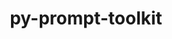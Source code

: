 ---
title: "py-prompt-toolkit"
layout: cache
categories: [package, develop]
meta: {"compilers": ["gcc@=11.1.0", "gcc@=11.4.0", "gcc@=7.5.0", "gcc@=9.4.0", "oneapi@=2024.2.1"], "num_specs": 53, "num_specs_by_stack": {"data-vis-sdk": 4, "e4s": 15, "e4s-neoverse-v2": 8, "e4s-neoverse_v1": 2, "e4s-oneapi": 16, "e4s-power": 2, "radiuss": 4, "root": 53}, "oss": ["ubuntu18.04", "ubuntu20.04", "ubuntu22.04"], "platforms": ["linux"], "stacks": ["data-vis-sdk", "e4s", "e4s-neoverse-v2", "e4s-neoverse_v1", "e4s-oneapi", "e4s-power", "radiuss", "root"], "targets": ["neoverse_v1", "neoverse_v2", "ppc64le", "x86_64_v3"], "versions": ["3.0.43"]}
spec_details: [{"compiler": "oneapi@=2024.2.1", "hash": "25pr35layksj2iy5mir4byrueld32wla", "os": "ubuntu22.04", "platform": "linux", "size": "-", "stacks": ["e4s-oneapi", "root"], "tarball": "https://binaries.spack.io/develop/build_cache/linux-ubuntu22.04-x86_64_v3/oneapi-2024.2.1/py-prompt-toolkit-3.0.43/linux-ubuntu22.04-x86_64_v3-oneapi-2024.2.1-py-prompt-toolkit-3.0.43-25pr35layksj2iy5mir4byrueld32wla.spack", "target": "x86_64_v3", "variants": ["build_system=python_pip"], "versions": ["3.0.43"]}, {"compiler": "oneapi@=2024.2.1", "hash": "45kaqfvwi454s3csajjx73bye2wnqcjg", "os": "ubuntu22.04", "platform": "linux", "size": "-", "stacks": ["e4s-oneapi", "root"], "tarball": "https://binaries.spack.io/develop/build_cache/linux-ubuntu22.04-x86_64_v3/oneapi-2024.2.1/py-prompt-toolkit-3.0.43/linux-ubuntu22.04-x86_64_v3-oneapi-2024.2.1-py-prompt-toolkit-3.0.43-45kaqfvwi454s3csajjx73bye2wnqcjg.spack", "target": "x86_64_v3", "variants": ["build_system=python_pip"], "versions": ["3.0.43"]}, {"compiler": "gcc@=11.1.0", "hash": "4irn7ztiaalpm5yskaodsduvrido6vum", "os": "ubuntu20.04", "platform": "linux", "size": "-", "stacks": ["data-vis-sdk", "root"], "tarball": "https://binaries.spack.io/develop/build_cache/linux-ubuntu20.04-x86_64_v3/gcc-11.1.0/py-prompt-toolkit-3.0.43/linux-ubuntu20.04-x86_64_v3-gcc-11.1.0-py-prompt-toolkit-3.0.43-4irn7ztiaalpm5yskaodsduvrido6vum.spack", "target": "x86_64_v3", "variants": ["build_system=python_pip"], "versions": ["3.0.43"]}, {"compiler": "gcc@=7.5.0", "hash": "4kmbpx3vn7mwq2syymv5vnc5sb6odlps", "os": "ubuntu18.04", "platform": "linux", "size": "-", "stacks": ["radiuss", "root"], "tarball": "https://binaries.spack.io/develop/build_cache/linux-ubuntu18.04-x86_64_v3/gcc-7.5.0/py-prompt-toolkit-3.0.43/linux-ubuntu18.04-x86_64_v3-gcc-7.5.0-py-prompt-toolkit-3.0.43-4kmbpx3vn7mwq2syymv5vnc5sb6odlps.spack", "target": "x86_64_v3", "variants": ["build_system=python_pip"], "versions": ["3.0.43"]}, {"compiler": "oneapi@=2024.2.1", "hash": "56ej5vdmyruifxynicmlj5p776x7fzdh", "os": "ubuntu22.04", "platform": "linux", "size": "-", "stacks": ["e4s-oneapi", "root"], "tarball": "https://binaries.spack.io/develop/build_cache/linux-ubuntu22.04-x86_64_v3/oneapi-2024.2.1/py-prompt-toolkit-3.0.43/linux-ubuntu22.04-x86_64_v3-oneapi-2024.2.1-py-prompt-toolkit-3.0.43-56ej5vdmyruifxynicmlj5p776x7fzdh.spack", "target": "x86_64_v3", "variants": ["build_system=python_pip"], "versions": ["3.0.43"]}, {"compiler": "oneapi@=2024.2.1", "hash": "5d2oa2vrcs565nyctdbll7u7t7hbjlg7", "os": "ubuntu22.04", "platform": "linux", "size": "-", "stacks": ["e4s-oneapi", "root"], "tarball": "https://binaries.spack.io/develop/build_cache/linux-ubuntu22.04-x86_64_v3/oneapi-2024.2.1/py-prompt-toolkit-3.0.43/linux-ubuntu22.04-x86_64_v3-oneapi-2024.2.1-py-prompt-toolkit-3.0.43-5d2oa2vrcs565nyctdbll7u7t7hbjlg7.spack", "target": "x86_64_v3", "variants": ["build_system=python_pip"], "versions": ["3.0.43"]}, {"compiler": "gcc@=11.1.0", "hash": "5gbuu5kevhfnk76tpd4krwfulm7mrkdy", "os": "ubuntu20.04", "platform": "linux", "size": "-", "stacks": ["root"], "tarball": "https://binaries.spack.io/develop/build_cache/linux-ubuntu20.04-x86_64_v3/gcc-11.1.0/py-prompt-toolkit-3.0.43/linux-ubuntu20.04-x86_64_v3-gcc-11.1.0-py-prompt-toolkit-3.0.43-5gbuu5kevhfnk76tpd4krwfulm7mrkdy.spack", "target": "x86_64_v3", "variants": ["build_system=python_pip"], "versions": ["3.0.43"]}, {"compiler": "gcc@=11.4.0", "hash": "5mioovvhwx5tst2napvvsnpks5ut6htf", "os": "ubuntu22.04", "platform": "linux", "size": "-", "stacks": ["e4s-neoverse-v2", "root"], "tarball": "https://binaries.spack.io/develop/build_cache/linux-ubuntu22.04-neoverse_v2/gcc-11.4.0/py-prompt-toolkit-3.0.43/linux-ubuntu22.04-neoverse_v2-gcc-11.4.0-py-prompt-toolkit-3.0.43-5mioovvhwx5tst2napvvsnpks5ut6htf.spack", "target": "neoverse_v2", "variants": ["build_system=python_pip"], "versions": ["3.0.43"]}, {"compiler": "gcc@=11.4.0", "hash": "5onat64fyc2cgo3tofwuhkdvd4n3ax67", "os": "ubuntu22.04", "platform": "linux", "size": "-", "stacks": ["e4s", "root"], "tarball": "https://binaries.spack.io/develop/build_cache/linux-ubuntu22.04-x86_64_v3/gcc-11.4.0/py-prompt-toolkit-3.0.43/linux-ubuntu22.04-x86_64_v3-gcc-11.4.0-py-prompt-toolkit-3.0.43-5onat64fyc2cgo3tofwuhkdvd4n3ax67.spack", "target": "x86_64_v3", "variants": ["build_system=python_pip"], "versions": ["3.0.43"]}, {"compiler": "gcc@=7.5.0", "hash": "5pc6kfmt5wevmzf7g3mnutvjku6e2chq", "os": "ubuntu18.04", "platform": "linux", "size": "-", "stacks": ["root"], "tarball": "https://binaries.spack.io/develop/build_cache/linux-ubuntu18.04-x86_64_v3/gcc-7.5.0/py-prompt-toolkit-3.0.43/linux-ubuntu18.04-x86_64_v3-gcc-7.5.0-py-prompt-toolkit-3.0.43-5pc6kfmt5wevmzf7g3mnutvjku6e2chq.spack", "target": "x86_64_v3", "variants": ["build_system=python_pip"], "versions": ["3.0.43"]}, {"compiler": "gcc@=7.5.0", "hash": "5rvlrkvpexggxzyydyw4xtzq5gl6lzcp", "os": "ubuntu18.04", "platform": "linux", "size": "-", "stacks": ["radiuss", "root"], "tarball": "https://binaries.spack.io/develop/build_cache/linux-ubuntu18.04-x86_64_v3/gcc-7.5.0/py-prompt-toolkit-3.0.43/linux-ubuntu18.04-x86_64_v3-gcc-7.5.0-py-prompt-toolkit-3.0.43-5rvlrkvpexggxzyydyw4xtzq5gl6lzcp.spack", "target": "x86_64_v3", "variants": ["build_system=python_pip"], "versions": ["3.0.43"]}, {"compiler": "gcc@=11.4.0", "hash": "66oo2geksbcoe3gg5miyeqzzis654ofu", "os": "ubuntu22.04", "platform": "linux", "size": "-", "stacks": ["e4s", "root"], "tarball": "https://binaries.spack.io/develop/build_cache/linux-ubuntu22.04-x86_64_v3/gcc-11.4.0/py-prompt-toolkit-3.0.43/linux-ubuntu22.04-x86_64_v3-gcc-11.4.0-py-prompt-toolkit-3.0.43-66oo2geksbcoe3gg5miyeqzzis654ofu.spack", "target": "x86_64_v3", "variants": ["build_system=python_pip"], "versions": ["3.0.43"]}, {"compiler": "oneapi@=2024.2.1", "hash": "6zcnp4ptygbzgijvmo3emmip2mxhmwg5", "os": "ubuntu22.04", "platform": "linux", "size": "-", "stacks": ["e4s-oneapi", "root"], "tarball": "https://binaries.spack.io/develop/build_cache/linux-ubuntu22.04-x86_64_v3/oneapi-2024.2.1/py-prompt-toolkit-3.0.43/linux-ubuntu22.04-x86_64_v3-oneapi-2024.2.1-py-prompt-toolkit-3.0.43-6zcnp4ptygbzgijvmo3emmip2mxhmwg5.spack", "target": "x86_64_v3", "variants": ["build_system=python_pip"], "versions": ["3.0.43"]}, {"compiler": "gcc@=11.4.0", "hash": "7gxxajbtc2tbw5chs4nprwz4uxbom4b3", "os": "ubuntu22.04", "platform": "linux", "size": "-", "stacks": ["e4s", "root"], "tarball": "https://binaries.spack.io/develop/build_cache/linux-ubuntu22.04-x86_64_v3/gcc-11.4.0/py-prompt-toolkit-3.0.43/linux-ubuntu22.04-x86_64_v3-gcc-11.4.0-py-prompt-toolkit-3.0.43-7gxxajbtc2tbw5chs4nprwz4uxbom4b3.spack", "target": "x86_64_v3", "variants": ["build_system=python_pip"], "versions": ["3.0.43"]}, {"compiler": "gcc@=11.4.0", "hash": "aza6dvcb5vdqqvsoytu6zaikdbmmpto2", "os": "ubuntu22.04", "platform": "linux", "size": "-", "stacks": ["e4s", "root"], "tarball": "https://binaries.spack.io/develop/build_cache/linux-ubuntu22.04-x86_64_v3/gcc-11.4.0/py-prompt-toolkit-3.0.43/linux-ubuntu22.04-x86_64_v3-gcc-11.4.0-py-prompt-toolkit-3.0.43-aza6dvcb5vdqqvsoytu6zaikdbmmpto2.spack", "target": "x86_64_v3", "variants": ["build_system=python_pip"], "versions": ["3.0.43"]}, {"compiler": "gcc@=11.4.0", "hash": "bjbey6xebkku6mj2fbncojmfyacbwofe", "os": "ubuntu22.04", "platform": "linux", "size": "-", "stacks": ["e4s-neoverse-v2", "root"], "tarball": "https://binaries.spack.io/develop/build_cache/linux-ubuntu22.04-neoverse_v2/gcc-11.4.0/py-prompt-toolkit-3.0.43/linux-ubuntu22.04-neoverse_v2-gcc-11.4.0-py-prompt-toolkit-3.0.43-bjbey6xebkku6mj2fbncojmfyacbwofe.spack", "target": "neoverse_v2", "variants": ["build_system=python_pip"], "versions": ["3.0.43"]}, {"compiler": "gcc@=11.1.0", "hash": "d2ogipmlvknf7aotlo72kdik23bwapyt", "os": "ubuntu20.04", "platform": "linux", "size": "-", "stacks": ["data-vis-sdk", "root"], "tarball": "https://binaries.spack.io/develop/build_cache/linux-ubuntu20.04-x86_64_v3/gcc-11.1.0/py-prompt-toolkit-3.0.43/linux-ubuntu20.04-x86_64_v3-gcc-11.1.0-py-prompt-toolkit-3.0.43-d2ogipmlvknf7aotlo72kdik23bwapyt.spack", "target": "x86_64_v3", "variants": ["build_system=python_pip"], "versions": ["3.0.43"]}, {"compiler": "gcc@=11.4.0", "hash": "esdudiygh4hxqpqadvp3e2uu6hbeizbw", "os": "ubuntu22.04", "platform": "linux", "size": "-", "stacks": ["e4s", "root"], "tarball": "https://binaries.spack.io/develop/build_cache/linux-ubuntu22.04-x86_64_v3/gcc-11.4.0/py-prompt-toolkit-3.0.43/linux-ubuntu22.04-x86_64_v3-gcc-11.4.0-py-prompt-toolkit-3.0.43-esdudiygh4hxqpqadvp3e2uu6hbeizbw.spack", "target": "x86_64_v3", "variants": ["build_system=python_pip"], "versions": ["3.0.43"]}, {"compiler": "gcc@=11.4.0", "hash": "fh3lqsrhvh2odqgseen5k4urtn6civjw", "os": "ubuntu22.04", "platform": "linux", "size": "-", "stacks": ["e4s", "root"], "tarball": "https://binaries.spack.io/develop/build_cache/linux-ubuntu22.04-x86_64_v3/gcc-11.4.0/py-prompt-toolkit-3.0.43/linux-ubuntu22.04-x86_64_v3-gcc-11.4.0-py-prompt-toolkit-3.0.43-fh3lqsrhvh2odqgseen5k4urtn6civjw.spack", "target": "x86_64_v3", "variants": ["build_system=python_pip"], "versions": ["3.0.43"]}, {"compiler": "oneapi@=2024.2.1", "hash": "foigiumwb64yrgqhbkvdfqz5ga5uyhax", "os": "ubuntu22.04", "platform": "linux", "size": "-", "stacks": ["e4s-oneapi", "root"], "tarball": "https://binaries.spack.io/develop/build_cache/linux-ubuntu22.04-x86_64_v3/oneapi-2024.2.1/py-prompt-toolkit-3.0.43/linux-ubuntu22.04-x86_64_v3-oneapi-2024.2.1-py-prompt-toolkit-3.0.43-foigiumwb64yrgqhbkvdfqz5ga5uyhax.spack", "target": "x86_64_v3", "variants": ["build_system=python_pip"], "versions": ["3.0.43"]}, {"compiler": "oneapi@=2024.2.1", "hash": "fyriv2yc7lvzqxhuv2dqenldwfpgcujp", "os": "ubuntu22.04", "platform": "linux", "size": "-", "stacks": ["e4s-oneapi", "root"], "tarball": "https://binaries.spack.io/develop/build_cache/linux-ubuntu22.04-x86_64_v3/oneapi-2024.2.1/py-prompt-toolkit-3.0.43/linux-ubuntu22.04-x86_64_v3-oneapi-2024.2.1-py-prompt-toolkit-3.0.43-fyriv2yc7lvzqxhuv2dqenldwfpgcujp.spack", "target": "x86_64_v3", "variants": ["build_system=python_pip"], "versions": ["3.0.43"]}, {"compiler": "oneapi@=2024.2.1", "hash": "g7dythzdtze37gsn4xnaezdz625pm5jw", "os": "ubuntu22.04", "platform": "linux", "size": "-", "stacks": ["e4s-oneapi", "root"], "tarball": "https://binaries.spack.io/develop/build_cache/linux-ubuntu22.04-x86_64_v3/oneapi-2024.2.1/py-prompt-toolkit-3.0.43/linux-ubuntu22.04-x86_64_v3-oneapi-2024.2.1-py-prompt-toolkit-3.0.43-g7dythzdtze37gsn4xnaezdz625pm5jw.spack", "target": "x86_64_v3", "variants": ["build_system=python_pip"], "versions": ["3.0.43"]}, {"compiler": "gcc@=11.4.0", "hash": "ghvbrkdz26nrqc6rnmecz2epwip7uhhq", "os": "ubuntu22.04", "platform": "linux", "size": "-", "stacks": ["e4s", "root"], "tarball": "https://binaries.spack.io/develop/build_cache/linux-ubuntu22.04-x86_64_v3/gcc-11.4.0/py-prompt-toolkit-3.0.43/linux-ubuntu22.04-x86_64_v3-gcc-11.4.0-py-prompt-toolkit-3.0.43-ghvbrkdz26nrqc6rnmecz2epwip7uhhq.spack", "target": "x86_64_v3", "variants": ["build_system=python_pip"], "versions": ["3.0.43"]}, {"compiler": "gcc@=11.4.0", "hash": "hbysrezh7bpj7okf445noyosj3dmjc5h", "os": "ubuntu22.04", "platform": "linux", "size": "-", "stacks": ["e4s", "root"], "tarball": "https://binaries.spack.io/develop/build_cache/linux-ubuntu22.04-x86_64_v3/gcc-11.4.0/py-prompt-toolkit-3.0.43/linux-ubuntu22.04-x86_64_v3-gcc-11.4.0-py-prompt-toolkit-3.0.43-hbysrezh7bpj7okf445noyosj3dmjc5h.spack", "target": "x86_64_v3", "variants": ["build_system=python_pip"], "versions": ["3.0.43"]}, {"compiler": "gcc@=11.4.0", "hash": "hmrfxaxcsug6k43b4o2tv56dhvdl5aue", "os": "ubuntu22.04", "platform": "linux", "size": "-", "stacks": ["e4s-neoverse-v2", "root"], "tarball": "https://binaries.spack.io/develop/build_cache/linux-ubuntu22.04-neoverse_v2/gcc-11.4.0/py-prompt-toolkit-3.0.43/linux-ubuntu22.04-neoverse_v2-gcc-11.4.0-py-prompt-toolkit-3.0.43-hmrfxaxcsug6k43b4o2tv56dhvdl5aue.spack", "target": "neoverse_v2", "variants": ["build_system=python_pip"], "versions": ["3.0.43"]}, {"compiler": "gcc@=11.4.0", "hash": "ih5lj3o62kp5kygixjbril6q2l7lecu4", "os": "ubuntu22.04", "platform": "linux", "size": "-", "stacks": ["e4s-neoverse-v2", "root"], "tarball": "https://binaries.spack.io/develop/build_cache/linux-ubuntu22.04-neoverse_v2/gcc-11.4.0/py-prompt-toolkit-3.0.43/linux-ubuntu22.04-neoverse_v2-gcc-11.4.0-py-prompt-toolkit-3.0.43-ih5lj3o62kp5kygixjbril6q2l7lecu4.spack", "target": "neoverse_v2", "variants": ["build_system=python_pip"], "versions": ["3.0.43"]}, {"compiler": "oneapi@=2024.2.1", "hash": "j3jisw2atneg2b7l6pqdvx7ws4fj3dbz", "os": "ubuntu22.04", "platform": "linux", "size": "-", "stacks": ["e4s-oneapi", "root"], "tarball": "https://binaries.spack.io/develop/build_cache/linux-ubuntu22.04-x86_64_v3/oneapi-2024.2.1/py-prompt-toolkit-3.0.43/linux-ubuntu22.04-x86_64_v3-oneapi-2024.2.1-py-prompt-toolkit-3.0.43-j3jisw2atneg2b7l6pqdvx7ws4fj3dbz.spack", "target": "x86_64_v3", "variants": ["build_system=python_pip"], "versions": ["3.0.43"]}, {"compiler": "gcc@=11.4.0", "hash": "jhpqbyzxup36xkrf2u6sj3atgkojonst", "os": "ubuntu22.04", "platform": "linux", "size": "-", "stacks": ["e4s", "root"], "tarball": "https://binaries.spack.io/develop/build_cache/linux-ubuntu22.04-x86_64_v3/gcc-11.4.0/py-prompt-toolkit-3.0.43/linux-ubuntu22.04-x86_64_v3-gcc-11.4.0-py-prompt-toolkit-3.0.43-jhpqbyzxup36xkrf2u6sj3atgkojonst.spack", "target": "x86_64_v3", "variants": ["build_system=python_pip"], "versions": ["3.0.43"]}, {"compiler": "oneapi@=2024.2.1", "hash": "jqb6vrg6vuaz6yjc4f66hmkmiycw2uuk", "os": "ubuntu22.04", "platform": "linux", "size": "-", "stacks": ["e4s-oneapi", "root"], "tarball": "https://binaries.spack.io/develop/build_cache/linux-ubuntu22.04-x86_64_v3/oneapi-2024.2.1/py-prompt-toolkit-3.0.43/linux-ubuntu22.04-x86_64_v3-oneapi-2024.2.1-py-prompt-toolkit-3.0.43-jqb6vrg6vuaz6yjc4f66hmkmiycw2uuk.spack", "target": "x86_64_v3", "variants": ["build_system=python_pip"], "versions": ["3.0.43"]}, {"compiler": "gcc@=7.5.0", "hash": "ln3h3utelt56q5s4nx5b56pwvhpxs5rd", "os": "ubuntu18.04", "platform": "linux", "size": "-", "stacks": ["radiuss", "root"], "tarball": "https://binaries.spack.io/develop/build_cache/linux-ubuntu18.04-x86_64_v3/gcc-7.5.0/py-prompt-toolkit-3.0.43/linux-ubuntu18.04-x86_64_v3-gcc-7.5.0-py-prompt-toolkit-3.0.43-ln3h3utelt56q5s4nx5b56pwvhpxs5rd.spack", "target": "x86_64_v3", "variants": ["build_system=python_pip"], "versions": ["3.0.43"]}, {"compiler": "gcc@=11.4.0", "hash": "lx6xq565te2t5twvo6o5nf4oswwfj3yk", "os": "ubuntu22.04", "platform": "linux", "size": "-", "stacks": ["e4s", "root"], "tarball": "https://binaries.spack.io/develop/build_cache/linux-ubuntu22.04-x86_64_v3/gcc-11.4.0/py-prompt-toolkit-3.0.43/linux-ubuntu22.04-x86_64_v3-gcc-11.4.0-py-prompt-toolkit-3.0.43-lx6xq565te2t5twvo6o5nf4oswwfj3yk.spack", "target": "x86_64_v3", "variants": ["build_system=python_pip"], "versions": ["3.0.43"]}, {"compiler": "gcc@=11.4.0", "hash": "mfdp7c5rpk5fcqhtysijpnycwxnrgee7", "os": "ubuntu22.04", "platform": "linux", "size": "-", "stacks": ["e4s", "root"], "tarball": "https://binaries.spack.io/develop/build_cache/linux-ubuntu22.04-x86_64_v3/gcc-11.4.0/py-prompt-toolkit-3.0.43/linux-ubuntu22.04-x86_64_v3-gcc-11.4.0-py-prompt-toolkit-3.0.43-mfdp7c5rpk5fcqhtysijpnycwxnrgee7.spack", "target": "x86_64_v3", "variants": ["build_system=python_pip"], "versions": ["3.0.43"]}, {"compiler": "oneapi@=2024.2.1", "hash": "npc3oxo5ctpf4rbxypf4x6tyysnlpe5d", "os": "ubuntu22.04", "platform": "linux", "size": "-", "stacks": ["e4s-oneapi", "root"], "tarball": "https://binaries.spack.io/develop/build_cache/linux-ubuntu22.04-x86_64_v3/oneapi-2024.2.1/py-prompt-toolkit-3.0.43/linux-ubuntu22.04-x86_64_v3-oneapi-2024.2.1-py-prompt-toolkit-3.0.43-npc3oxo5ctpf4rbxypf4x6tyysnlpe5d.spack", "target": "x86_64_v3", "variants": ["build_system=python_pip"], "versions": ["3.0.43"]}, {"compiler": "gcc@=11.4.0", "hash": "nze7moxfb36gy7pm5r7m36wiy5eqfxtd", "os": "ubuntu22.04", "platform": "linux", "size": "-", "stacks": ["e4s-neoverse_v1", "root"], "tarball": "https://binaries.spack.io/develop/build_cache/linux-ubuntu22.04-neoverse_v1/gcc-11.4.0/py-prompt-toolkit-3.0.43/linux-ubuntu22.04-neoverse_v1-gcc-11.4.0-py-prompt-toolkit-3.0.43-nze7moxfb36gy7pm5r7m36wiy5eqfxtd.spack", "target": "neoverse_v1", "variants": ["build_system=python_pip"], "versions": ["3.0.43"]}, {"compiler": "oneapi@=2024.2.1", "hash": "ognpvur3qst7t5jboankxsrgxfgqqhpj", "os": "ubuntu22.04", "platform": "linux", "size": "-", "stacks": ["e4s-oneapi", "root"], "tarball": "https://binaries.spack.io/develop/build_cache/linux-ubuntu22.04-x86_64_v3/oneapi-2024.2.1/py-prompt-toolkit-3.0.43/linux-ubuntu22.04-x86_64_v3-oneapi-2024.2.1-py-prompt-toolkit-3.0.43-ognpvur3qst7t5jboankxsrgxfgqqhpj.spack", "target": "x86_64_v3", "variants": ["build_system=python_pip"], "versions": ["3.0.43"]}, {"compiler": "gcc@=11.4.0", "hash": "q3xml5z3xdioas5i6v65zxct5muqkzpz", "os": "ubuntu22.04", "platform": "linux", "size": "-", "stacks": ["e4s", "root"], "tarball": "https://binaries.spack.io/develop/build_cache/linux-ubuntu22.04-x86_64_v3/gcc-11.4.0/py-prompt-toolkit-3.0.43/linux-ubuntu22.04-x86_64_v3-gcc-11.4.0-py-prompt-toolkit-3.0.43-q3xml5z3xdioas5i6v65zxct5muqkzpz.spack", "target": "x86_64_v3", "variants": ["build_system=python_pip"], "versions": ["3.0.43"]}, {"compiler": "gcc@=11.4.0", "hash": "qqmgnj6ebyytj4ud3ucrl2qrt7hscrtm", "os": "ubuntu22.04", "platform": "linux", "size": "-", "stacks": ["e4s", "root"], "tarball": "https://binaries.spack.io/develop/build_cache/linux-ubuntu22.04-x86_64_v3/gcc-11.4.0/py-prompt-toolkit-3.0.43/linux-ubuntu22.04-x86_64_v3-gcc-11.4.0-py-prompt-toolkit-3.0.43-qqmgnj6ebyytj4ud3ucrl2qrt7hscrtm.spack", "target": "x86_64_v3", "variants": ["build_system=python_pip"], "versions": ["3.0.43"]}, {"compiler": "gcc@=11.4.0", "hash": "qv6rax2tubturxalbrvwgbp52munptvr", "os": "ubuntu22.04", "platform": "linux", "size": "-", "stacks": ["e4s-neoverse-v2", "root"], "tarball": "https://binaries.spack.io/develop/build_cache/linux-ubuntu22.04-neoverse_v2/gcc-11.4.0/py-prompt-toolkit-3.0.43/linux-ubuntu22.04-neoverse_v2-gcc-11.4.0-py-prompt-toolkit-3.0.43-qv6rax2tubturxalbrvwgbp52munptvr.spack", "target": "neoverse_v2", "variants": ["build_system=python_pip"], "versions": ["3.0.43"]}, {"compiler": "gcc@=11.1.0", "hash": "r2khd3kfbr7svcx6gvcdssuavzhgmkof", "os": "ubuntu20.04", "platform": "linux", "size": "-", "stacks": ["data-vis-sdk", "root"], "tarball": "https://binaries.spack.io/develop/build_cache/linux-ubuntu20.04-x86_64_v3/gcc-11.1.0/py-prompt-toolkit-3.0.43/linux-ubuntu20.04-x86_64_v3-gcc-11.1.0-py-prompt-toolkit-3.0.43-r2khd3kfbr7svcx6gvcdssuavzhgmkof.spack", "target": "x86_64_v3", "variants": ["build_system=python_pip"], "versions": ["3.0.43"]}, {"compiler": "oneapi@=2024.2.1", "hash": "r4xivday225a2dypka5tst5btpna2ba3", "os": "ubuntu22.04", "platform": "linux", "size": "-", "stacks": ["e4s-oneapi", "root"], "tarball": "https://binaries.spack.io/develop/build_cache/linux-ubuntu22.04-x86_64_v3/oneapi-2024.2.1/py-prompt-toolkit-3.0.43/linux-ubuntu22.04-x86_64_v3-oneapi-2024.2.1-py-prompt-toolkit-3.0.43-r4xivday225a2dypka5tst5btpna2ba3.spack", "target": "x86_64_v3", "variants": ["build_system=python_pip"], "versions": ["3.0.43"]}, {"compiler": "gcc@=11.4.0", "hash": "rrol6f7hyu5xgslnqvtlktup2ggtcfsk", "os": "ubuntu22.04", "platform": "linux", "size": "-", "stacks": ["e4s-neoverse_v1", "root"], "tarball": "https://binaries.spack.io/develop/build_cache/linux-ubuntu22.04-neoverse_v1/gcc-11.4.0/py-prompt-toolkit-3.0.43/linux-ubuntu22.04-neoverse_v1-gcc-11.4.0-py-prompt-toolkit-3.0.43-rrol6f7hyu5xgslnqvtlktup2ggtcfsk.spack", "target": "neoverse_v1", "variants": ["build_system=python_pip"], "versions": ["3.0.43"]}, {"compiler": "gcc@=9.4.0", "hash": "s36sweazppuk7qgmaoyiejlluzutv7vo", "os": "ubuntu20.04", "platform": "linux", "size": "-", "stacks": ["e4s-power", "root"], "tarball": "https://binaries.spack.io/develop/build_cache/linux-ubuntu20.04-ppc64le/gcc-9.4.0/py-prompt-toolkit-3.0.43/linux-ubuntu20.04-ppc64le-gcc-9.4.0-py-prompt-toolkit-3.0.43-s36sweazppuk7qgmaoyiejlluzutv7vo.spack", "target": "ppc64le", "variants": ["build_system=python_pip"], "versions": ["3.0.43"]}, {"compiler": "gcc@=11.4.0", "hash": "sw4pgxiryqjqkgp5x5gi7i6ohfetpnvs", "os": "ubuntu22.04", "platform": "linux", "size": "-", "stacks": ["e4s", "root"], "tarball": "https://binaries.spack.io/develop/build_cache/linux-ubuntu22.04-x86_64_v3/gcc-11.4.0/py-prompt-toolkit-3.0.43/linux-ubuntu22.04-x86_64_v3-gcc-11.4.0-py-prompt-toolkit-3.0.43-sw4pgxiryqjqkgp5x5gi7i6ohfetpnvs.spack", "target": "x86_64_v3", "variants": ["build_system=python_pip"], "versions": ["3.0.43"]}, {"compiler": "oneapi@=2024.2.1", "hash": "thfrbakl3tcjifk2ny2qtvoiwivod34v", "os": "ubuntu22.04", "platform": "linux", "size": "-", "stacks": ["e4s-oneapi", "root"], "tarball": "https://binaries.spack.io/develop/build_cache/linux-ubuntu22.04-x86_64_v3/oneapi-2024.2.1/py-prompt-toolkit-3.0.43/linux-ubuntu22.04-x86_64_v3-oneapi-2024.2.1-py-prompt-toolkit-3.0.43-thfrbakl3tcjifk2ny2qtvoiwivod34v.spack", "target": "x86_64_v3", "variants": ["build_system=python_pip"], "versions": ["3.0.43"]}, {"compiler": "gcc@=11.1.0", "hash": "tlgdj25k6mhdpyp63ed32kiclygohzlf", "os": "ubuntu20.04", "platform": "linux", "size": "-", "stacks": ["data-vis-sdk", "root"], "tarball": "https://binaries.spack.io/develop/build_cache/linux-ubuntu20.04-x86_64_v3/gcc-11.1.0/py-prompt-toolkit-3.0.43/linux-ubuntu20.04-x86_64_v3-gcc-11.1.0-py-prompt-toolkit-3.0.43-tlgdj25k6mhdpyp63ed32kiclygohzlf.spack", "target": "x86_64_v3", "variants": ["build_system=python_pip"], "versions": ["3.0.43"]}, {"compiler": "gcc@=11.4.0", "hash": "tp75klbh6srah5ipsp7ow2wjydlvlngd", "os": "ubuntu22.04", "platform": "linux", "size": "-", "stacks": ["e4s-neoverse-v2", "root"], "tarball": "https://binaries.spack.io/develop/build_cache/linux-ubuntu22.04-neoverse_v2/gcc-11.4.0/py-prompt-toolkit-3.0.43/linux-ubuntu22.04-neoverse_v2-gcc-11.4.0-py-prompt-toolkit-3.0.43-tp75klbh6srah5ipsp7ow2wjydlvlngd.spack", "target": "neoverse_v2", "variants": ["build_system=python_pip"], "versions": ["3.0.43"]}, {"compiler": "gcc@=9.4.0", "hash": "uaojfr5fyyvddjqog2r35egecc6ysjea", "os": "ubuntu20.04", "platform": "linux", "size": "-", "stacks": ["e4s-power", "root"], "tarball": "https://binaries.spack.io/develop/build_cache/linux-ubuntu20.04-ppc64le/gcc-9.4.0/py-prompt-toolkit-3.0.43/linux-ubuntu20.04-ppc64le-gcc-9.4.0-py-prompt-toolkit-3.0.43-uaojfr5fyyvddjqog2r35egecc6ysjea.spack", "target": "ppc64le", "variants": ["build_system=python_pip"], "versions": ["3.0.43"]}, {"compiler": "gcc@=11.4.0", "hash": "vhbjpqek2jhcdkjykr2vkgkafovpq3ke", "os": "ubuntu22.04", "platform": "linux", "size": "-", "stacks": ["e4s-neoverse-v2", "root"], "tarball": "https://binaries.spack.io/develop/build_cache/linux-ubuntu22.04-neoverse_v2/gcc-11.4.0/py-prompt-toolkit-3.0.43/linux-ubuntu22.04-neoverse_v2-gcc-11.4.0-py-prompt-toolkit-3.0.43-vhbjpqek2jhcdkjykr2vkgkafovpq3ke.spack", "target": "neoverse_v2", "variants": ["build_system=python_pip"], "versions": ["3.0.43"]}, {"compiler": "oneapi@=2024.2.1", "hash": "wn2ljzp5mkibqwxtlgknrj35wnlxjh3h", "os": "ubuntu22.04", "platform": "linux", "size": "-", "stacks": ["e4s-oneapi", "root"], "tarball": "https://binaries.spack.io/develop/build_cache/linux-ubuntu22.04-x86_64_v3/oneapi-2024.2.1/py-prompt-toolkit-3.0.43/linux-ubuntu22.04-x86_64_v3-oneapi-2024.2.1-py-prompt-toolkit-3.0.43-wn2ljzp5mkibqwxtlgknrj35wnlxjh3h.spack", "target": "x86_64_v3", "variants": ["build_system=python_pip"], "versions": ["3.0.43"]}, {"compiler": "gcc@=11.4.0", "hash": "xcdwjt6pwinq7o3smtzf75tktwjzcagn", "os": "ubuntu22.04", "platform": "linux", "size": "-", "stacks": ["e4s-neoverse-v2", "root"], "tarball": "https://binaries.spack.io/develop/build_cache/linux-ubuntu22.04-neoverse_v2/gcc-11.4.0/py-prompt-toolkit-3.0.43/linux-ubuntu22.04-neoverse_v2-gcc-11.4.0-py-prompt-toolkit-3.0.43-xcdwjt6pwinq7o3smtzf75tktwjzcagn.spack", "target": "neoverse_v2", "variants": ["build_system=python_pip"], "versions": ["3.0.43"]}, {"compiler": "gcc@=11.4.0", "hash": "xds3um4yfcmecwepvlmcnayj7nm3ditr", "os": "ubuntu22.04", "platform": "linux", "size": "-", "stacks": ["e4s", "root"], "tarball": "https://binaries.spack.io/develop/build_cache/linux-ubuntu22.04-x86_64_v3/gcc-11.4.0/py-prompt-toolkit-3.0.43/linux-ubuntu22.04-x86_64_v3-gcc-11.4.0-py-prompt-toolkit-3.0.43-xds3um4yfcmecwepvlmcnayj7nm3ditr.spack", "target": "x86_64_v3", "variants": ["build_system=python_pip"], "versions": ["3.0.43"]}, {"compiler": "gcc@=7.5.0", "hash": "ycuxfld3wjjc4zsard6mdy327vunpogt", "os": "ubuntu18.04", "platform": "linux", "size": "-", "stacks": ["radiuss", "root"], "tarball": "https://binaries.spack.io/develop/build_cache/linux-ubuntu18.04-x86_64_v3/gcc-7.5.0/py-prompt-toolkit-3.0.43/linux-ubuntu18.04-x86_64_v3-gcc-7.5.0-py-prompt-toolkit-3.0.43-ycuxfld3wjjc4zsard6mdy327vunpogt.spack", "target": "x86_64_v3", "variants": ["build_system=python_pip"], "versions": ["3.0.43"]}, {"compiler": "oneapi@=2024.2.1", "hash": "ymtblqfqacahyzapg66y564pqbdmnbyd", "os": "ubuntu22.04", "platform": "linux", "size": "-", "stacks": ["e4s-oneapi", "root"], "tarball": "https://binaries.spack.io/develop/build_cache/linux-ubuntu22.04-x86_64_v3/oneapi-2024.2.1/py-prompt-toolkit-3.0.43/linux-ubuntu22.04-x86_64_v3-oneapi-2024.2.1-py-prompt-toolkit-3.0.43-ymtblqfqacahyzapg66y564pqbdmnbyd.spack", "target": "x86_64_v3", "variants": ["build_system=python_pip"], "versions": ["3.0.43"]}]
---